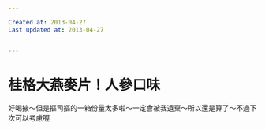 ```yaml
---

Created at: 2013-04-27
Last updated at: 2013-04-27


---
```


# 桂格大燕麥片！人參口味


好喝掖～但是摳司摳的一箱份量太多啦～一定會被我遺棄～所以還是算了～不過下次可以考慮喔

